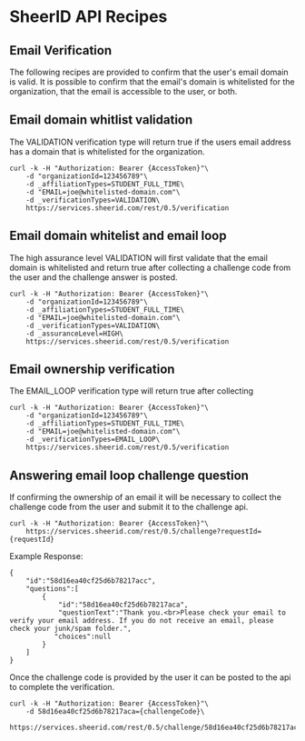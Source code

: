 # SheerID API Recipes

## Email Verification

The following recipes are provided to confirm that the user's email domain is valid. It is possible to confirm that the email's domain is whitelisted for the organization, that the email is accessible to the user, or both.

## Email domain whitlist validation

The VALIDATION verification type will return true if the users email address has a domain that is whitelisted for the organization.

    curl -k -H "Authorization: Bearer {AccessToken}"\
        -d "organizationId=123456789"\ 
        -d _affiliationTypes=STUDENT_FULL_TIME\ 
        -d "EMAIL=joe@whitelisted-domain.com"\ 
        -d _verificationTypes=VALIDATION\ 
        https://services.sheerid.com/rest/0.5/verification

## Email domain whitelist and email loop

The high assurance level VALIDATION will first validate that the email domain is whitelisted and return true after collecting a challenge code from the user and the challenge answer is posted.

    curl -k -H "Authorization: Bearer {AccessToken}"\
        -d "organizationId=123456789"\ 
        -d _affiliationTypes=STUDENT_FULL_TIME\ 
        -d "EMAIL=joe@whitelisted-domain.com"\ 
        -d _verificationTypes=VALIDATION\ 
        -d _assuranceLevel=HIGH\ 
        https://services.sheerid.com/rest/0.5/verification

## Email ownership verification

The EMAIL_LOOP verification type will return true after collecting

    curl -k -H "Authorization: Bearer {AccessToken}"\
        -d "organizationId=123456789"\ 
        -d _affiliationTypes=STUDENT_FULL_TIME\ 
        -d "EMAIL=joe@whitelisted-domain.com"\ 
        -d _verificationTypes=EMAIL_LOOP\ 
        https://services.sheerid.com/rest/0.5/verification

## Answering email loop challenge question

If confirming the ownership of an email it will be necessary to collect the challenge code from the user and submit it to the challenge api.

    curl -k -H "Authorization: Bearer {AccessToken}"\ 
        https://services.sheerid.com/rest/0.5/challenge?requestId={requestId}

Example Response:

    {
        "id":"58d16ea40cf25d6b78217acc",
        "questions":[
            {
                "id":"58d16ea40cf25d6b78217aca",
                "questionText":"Thank you.<br>Please check your email to verify your email address. If you do not receive an email, please check your junk/spam folder.",
               "choices":null
            }
        ]
    }

Once the challenge code is provided by the user it can be posted to the api to complete the verification.

    curl -k -H "Authorization: Bearer {AccessToken}"\
        -d 58d16ea40cf25d6b78217aca={challengeCode}\
        https://services.sheerid.com/rest/0.5/challenge/58d16ea40cf25d6b78217acc
